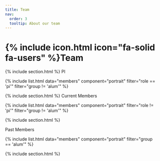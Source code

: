 ```yaml
---
title: Team
nav:
  order: 3
  tooltip: About our team
---
```


# {% include icon.html icon="fa-solid fa-users" %}Team

{% include section.html %}
PI

{% include list.html data="members" component="portrait" filter="role == 'pi'" filter="group != 'alum'" %}

{% include section.html %}
Current Members

{% include list.html data="members" component="portrait" filter="role != 'pi'" filter="group != 'alum'" %}

{% include section.html %}

Past Members

{% include list.html data="members" component="portrait" filter="group == 'alum'" %}

{% include section.html %}

